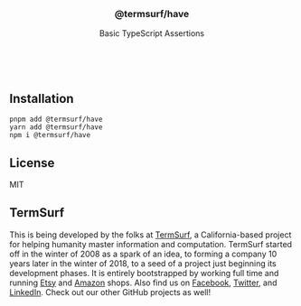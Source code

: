 <br/>
<br/>
<br/>
<br/>
<br/>
<br/>
<br/>

<h3 align='center'>@termsurf/have</h3>
<p align='center'>
  Basic TypeScript Assertions
</p>

<br/>
<br/>
<br/>

## Installation

```
pnpm add @termsurf/have
yarn add @termsurf/have
npm i @termsurf/have
```

## License

MIT

## TermSurf

This is being developed by the folks at [TermSurf](https://term.surf), a
California-based project for helping humanity master information and
computation. TermSurf started off in the winter of 2008 as a spark of an
idea, to forming a company 10 years later in the winter of 2018, to a
seed of a project just beginning its development phases. It is entirely
bootstrapped by working full time and running
[Etsy](https://etsy.com/shop/termsurf) and
[Amazon](https://www.amazon.com/s?rh=p_27%3AMount+Build) shops. Also
find us on [Facebook](https://www.facebook.com/termsurf),
[Twitter](https://twitter.com/termsurfcode), and
[LinkedIn](https://www.linkedin.com/company/termsurf). Check out our
other GitHub projects as well!
